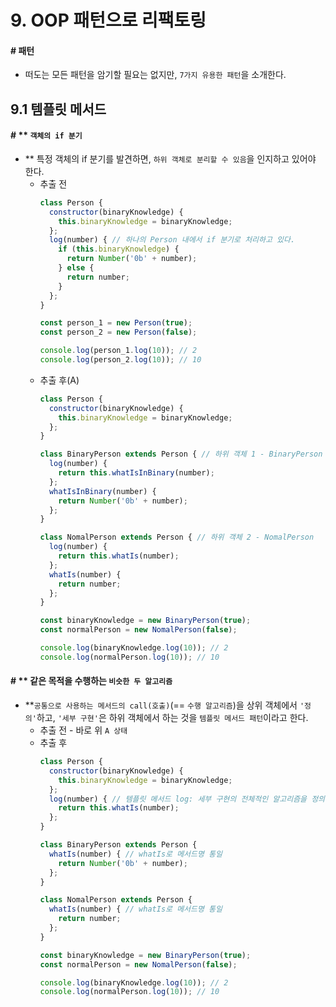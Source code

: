 # 9. OOP 패턴으로 리팩토링

#### # 패턴

* 떠도는 모든 패턴을 암기할 필요는 없지만, `7가지 유용한 패턴`을 소개한다.

## 9.1 템플릿 메서드

#### # ** `객체의 if 분기`

* ** 특정 객체의 if 분기를 발견하면, `하위 객체로 분리할 수 있음`을 인지하고 있어야 한다.
  * 추출 전
    ```javascript
    class Person {
      constructor(binaryKnowledge) {
        this.binaryKnowledge = binaryKnowledge;
      };
      log(number) { // 하나의 Person 내에서 if 분기로 처리하고 있다.
        if (this.binaryKnowledge) {
          return Number('0b' + number);
        } else {
          return number;
        }
      };
    }

    const person_1 = new Person(true);
    const person_2 = new Person(false);

    console.log(person_1.log(10)); // 2
    console.log(person_2.log(10)); // 10
    ```
  * 추출 후(A)
    ```javascript
    class Person {
      constructor(binaryKnowledge) {
        this.binaryKnowledge = binaryKnowledge;
      };
    }

    class BinaryPerson extends Person { // 하위 객체 1 - BinaryPerson
      log(number) {
        return this.whatIsInBinary(number);
      };
      whatIsInBinary(number) {
        return Number('0b' + number);
      };
    }

    class NomalPerson extends Person { // 하위 객체 2 - NomalPerson
      log(number) {
        return this.whatIs(number);
      };
      whatIs(number) {
        return number;
      };
    }

    const binaryKnowledge = new BinaryPerson(true);
    const normalPerson = new NomalPerson(false);

    console.log(binaryKnowledge.log(10)); // 2
    console.log(normalPerson.log(10)); // 10
    ```

#### # ** 같은 목적을 수행하는 `비슷한 두 알고리즘`

* **`공통으로 사용하는 메서드의 call(호출)`(== `수행 알고리즘`)을 상위 객체에서 `'정의'`하고, `'세부 구현'`은 하위 객체에서 하는 것을 `템플릿 메서드 패턴`이라고 한다.
  * 추출 전 - 바로 위 `A 상태`
  * 추출 후
    ```javascript
    class Person {
      constructor(binaryKnowledge) {
        this.binaryKnowledge = binaryKnowledge;
      };
      log(number) { // 템플릿 메서드 log: 세부 구현의 전체적인 알고리즘을 정의해놓았다.
        return this.whatIs(number);
      };
    }

    class BinaryPerson extends Person {
      whatIs(number) { // whatIs로 메서드명 통일
        return Number('0b' + number);
      };
    }

    class NomalPerson extends Person {
      whatIs(number) { // whatIs로 메서드명 통일
        return number;
      };
    }

    const binaryKnowledge = new BinaryPerson(true);
    const normalPerson = new NomalPerson(false);

    console.log(binaryKnowledge.log(10)); // 2
    console.log(normalPerson.log(10)); // 10
    ```